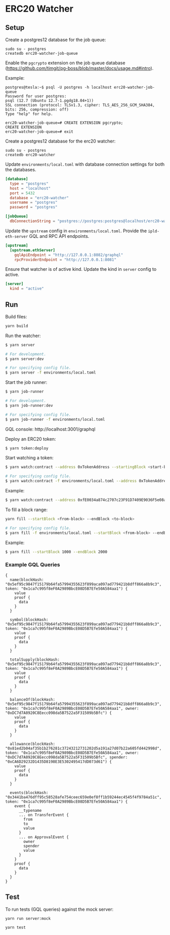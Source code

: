 # ERC20 Watcher

## Setup

Create a postgres12 database for the job queue:

```
sudo su - postgres
createdb erc20-watcher-job-queue
```

Enable the `pgcrypto` extension on the job queue database (https://github.com/timgit/pg-boss/blob/master/docs/usage.md#intro).

Example:

```
postgres@tesla:~$ psql -U postgres -h localhost erc20-watcher-job-queue
Password for user postgres:
psql (12.7 (Ubuntu 12.7-1.pgdg18.04+1))
SSL connection (protocol: TLSv1.3, cipher: TLS_AES_256_GCM_SHA384, bits: 256, compression: off)
Type "help" for help.

erc20-watcher-job-queue=# CREATE EXTENSION pgcrypto;
CREATE EXTENSION
erc20-watcher-job-queue=# exit
```

Create a postgres12 database for the erc20 watcher:

```
sudo su - postgres
createdb erc20-watcher
```

Update `environments/local.toml` with database connection settings for both the databases.
```toml
[database]
  type = "postgres"
  host = "localhost"
  port = 5432
  database = "erc20-watcher"
  username = "postgres"
  password = "postgres"

[jobQueue]
  dbConnectionString = "postgres://postgres:postgres@localhost/erc20-watcher-job-queue"
```

Update the `upstream` config in `environments/local.toml`. Provide the `ipld-eth-server` GQL and RPC API endpoints.
```toml
[upstream]
  [upstream.ethServer]
    gqlApiEndpoint = "http://127.0.0.1:8082/graphql"
    rpcProviderEndpoint = "http://127.0.0.1:8081"
```

Ensure that watcher is of active kind. Update the kind in `server` config to active.
```toml
[server]
  kind = "active"
```

## Run

Build files:

```bash
yarn build
```

Run the watcher:

```bash
$ yarn server

# For development.
$ yarn server:dev

# For specifying config file.
$ yarn server -f environments/local.toml
```

Start the job runner:

```bash
$ yarn job-runner

# For development.
$ yarn job-runner:dev

# For specifying config file.
$ yarn job-runner -f environments/local.toml
```

GQL console: http://localhost:3001/graphql

Deploy an ERC20 token:
```bash
$ yarn token:deploy
```

Start watching a token:

```bash
$ yarn watch:contract --address 0xTokenAddress --startingBlock <start-block>

# For specifying config file.
$ yarn watch:contract -f environments/local.toml --address 0xTokenAddress --startingBlock <start-block>
```

Example:

```bash
$ yarn watch:contract --address 0xfE0034a874c2707c23F91D7409E9036F5e08ac34 --startingBlock 100
```

To fill a block range:

```bash
yarn fill --startBlock <from-block> --endBlock <to-block>

# For specifying config file.
$ yarn fill -f environments/local.toml --startBlock <from-block> --endBlock <to-block>
```

Example:

```bash
$ yarn fill --startBlock 1000 --endBlock 2000
```

### Example GQL Queries

```text
{
  name(blockHash: "0x5ef95c9847f15179b64fa57994355623f899aca097ad779421b8dff866a8b9c3", token: "0x1ca7c995f8eF0A2989BbcE08D5B7Efe50A584aa1") {
    value
    proof {
      data
    }
  }

  symbol(blockHash: "0x5ef95c9847f15179b64fa57994355623f899aca097ad779421b8dff866a8b9c3", token: "0x1ca7c995f8eF0A2989BbcE08D5B7Efe50A584aa1") {
    value
    proof {
      data
    }
  }

  totalSupply(blockHash: "0x5ef95c9847f15179b64fa57994355623f899aca097ad779421b8dff866a8b9c3", token: "0x1ca7c995f8eF0A2989BbcE08D5B7Efe50A584aa1") {
    value
    proof {
      data
    }
  }

  balanceOf(blockHash: "0x5ef95c9847f15179b64fa57994355623f899aca097ad779421b8dff866a8b9c3", token: "0x1ca7c995f8eF0A2989BbcE08D5B7Efe50A584aa1", owner: "0xDC7d7A8920C8Eecc098da5B7522a5F31509b5Bfc") {
    value
    proof {
      data
    }
  }

  allowance(blockHash: "0x81ed2b04af35b1b276281c37243212731202d5a191a27d07b22a605fd442998d", token: "0x1ca7c995f8eF0A2989BbcE08D5B7Efe50A584aa1", owner: "0xDC7d7A8920C8Eecc098da5B7522a5F31509b5Bfc", spender: "0xCA6D29232D1435D8198E3E5302495417dD073d61") {
    value
    proof {
      data
    }
  }

  events(blockHash: "0x3441ba476dff95c58528afe754ceec659e0ef8ff1b59244ec4545f4f9784a51c", token: "0x1ca7c995f8eF0A2989BbcE08D5B7Efe50A584aa1") {
    event {
      __typename
      ... on TransferEvent {
        from
        to
        value
      }
      ... on ApprovalEvent {
        owner
        spender
        value
      }
    }
    proof {
      data
    }
  }
}

```

## Test

To run tests (GQL queries) against the mock server:

```
yarn run server:mock
```

```bash
yarn test
```

